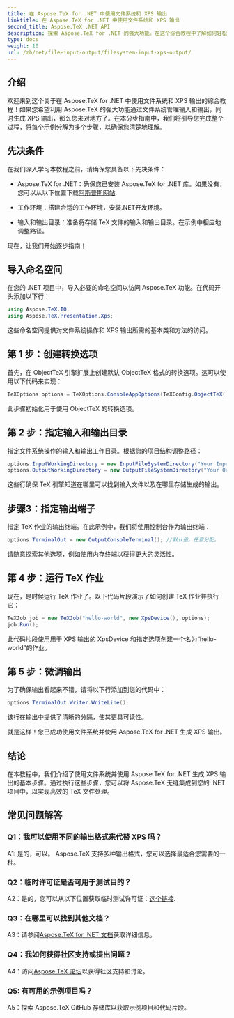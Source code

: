 ```yaml
---
title: 在 Aspose.TeX for .NET 中使用文件系统和 XPS 输出
linktitle: 在 Aspose.TeX for .NET 中使用文件系统和 XPS 输出
second_title: Aspose.TeX .NET API
description: 探索 Aspose.TeX for .NET 的强大功能。在这个综合教程中了解如何轻松处理文件系统并生成 XPS 输出。
type: docs
weight: 10
url: /zh/net/file-input-output/filesystem-input-xps-output/
---
```

## 介绍

欢迎来到这个关于在 Aspose.TeX for .NET 中使用文件系统和 XPS 输出的综合教程！如果您希望利用 Aspose.TeX 的强大功能通过文件系统管理输入和输出，同时生成 XPS 输出，那么您来对地方了。在本分步指南中，我们将引导您完成整个过程，将每个示例分解为多个步骤，以确保您清楚地理解。

## 先决条件

在我们深入学习本教程之前，请确保您具备以下先决条件：

-  Aspose.TeX for .NET：确保您已安装 Aspose.TeX for .NET 库。如果没有，您可以从以下位置下载[阿斯普斯网站](https://releases.aspose.com/tex/net/).

- 工作环境：搭建合适的工作环境，安装.NET开发环境。

- 输入和输出目录：准备将存储 TeX 文件的输入和输出目录。在示例中相应地调整路径。

现在，让我们开始逐步指南！

## 导入命名空间

在您的 .NET 项目中，导入必要的命名空间以访问 Aspose.TeX 功能。在代码开头添加以下行：

```csharp
using Aspose.TeX.IO;
using Aspose.TeX.Presentation.Xps;
```

这些命名空间提供对文件系统操作和 XPS 输出所需的基本类和方法的访问。

## 第 1 步：创建转换选项

首先，在 ObjectTeX 引擎扩展上创建默认 ObjectTeX 格式的转换选项。这可以使用以下代码来实现：

```csharp
TeXOptions options = TeXOptions.ConsoleAppOptions(TeXConfig.ObjectTeX());
```

此步骤初始化用于使用 ObjectTeX 的转换选项。

## 第 2 步：指定输入和输出目录

指定文件系统操作的输入和输出工作目录。根据您的项目结构调整路径：

```csharp
options.InputWorkingDirectory = new InputFileSystemDirectory("Your Input Directory");
options.OutputWorkingDirectory = new OutputFileSystemDirectory("Your Output Directory");
```

这些行确保 TeX 引擎知道在哪里可以找到输入文件以及在哪里存储生成的输出。

## 步骤3：指定输出端子

指定 TeX 作业的输出终端。在此示例中，我们将使用控制台作为输出终端：

```csharp
options.TerminalOut = new OutputConsoleTerminal(); //默认值。任意分配。
```

请随意探索其他选项，例如使用内存终端以获得更大的灵活性。

## 第 4 步：运行 TeX 作业

现在，是时候运行 TeX 作业了。以下代码片段演示了如何创建 TeX 作业并执行它：

```csharp
TeXJob job = new TeXJob("hello-world", new XpsDevice(), options);
job.Run();
```

此代码片段使用用于 XPS 输出的 XpsDevice 和指定选项创建一个名为“hello-world”的作业。

## 第 5 步：微调输出

为了确保输出看起来不错，请将以下行添加到您的代码中：

```csharp
options.TerminalOut.Writer.WriteLine();
```

该行在输出中提供了清晰的分隔，使其更具可读性。

就是这样！您已成功使用文件系统并使用 Aspose.TeX for .NET 生成 XPS 输出。

## 结论

在本教程中，我们介绍了使用文件系统并使用 Aspose.TeX for .NET 生成 XPS 输出的基本步骤。通过执行这些步骤，您可以将 Aspose.TeX 无缝集成到您的 .NET 项目中，以实现高效的 TeX 文件处理。

## 常见问题解答

### Q1：我可以使用不同的输出格式来代替 XPS 吗？

A1: 是的，可以。 Aspose.TeX 支持多种输出格式，您可以选择最适合您需要的一种。

### Q2：临时许可证是否可用于测试目的？

 A2：是的，您可以从以下位置获取临时测试许可证：[这个链接](https://purchase.aspose.com/temporary-license/).

### Q3：在哪里可以找到其他文档？

 A3：请参阅[Aspose.TeX for .NET 文档](https://reference.aspose.com/tex/net/)获取详细信息。

### Q4：我如何获得社区支持或提出问题？

 A4：访问[Aspose.TeX 论坛](https://forum.aspose.com/c/tex/47)以获得社区支持和讨论。

### Q5: 有可用的示例项目吗？

A5：探索 Aspose.TeX GitHub 存储库以获取示例项目和代码片段。